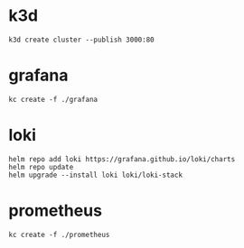 # k3d
```
k3d create cluster --publish 3000:80
```

# grafana
```
kc create -f ./grafana
```

# loki
```
helm repo add loki https://grafana.github.io/loki/charts
helm repo update
helm upgrade --install loki loki/loki-stack
```

# prometheus
```
kc create -f ./prometheus
```
